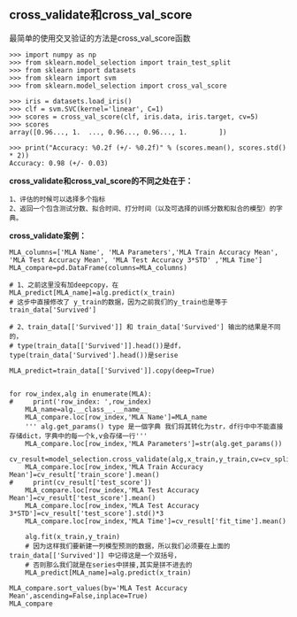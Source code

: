 ## cross_validate和cross_val_score

最简单的使用交叉验证的方法是cross_val_score函数

    >>> import numpy as np
    >>> from sklearn.model_selection import train_test_split
    >>> from sklearn import datasets
    >>> from sklearn import svm
    >>> from sklearn.model_selection import cross_val_score

    >>> iris = datasets.load_iris()
    >>> clf = svm.SVC(kernel='linear', C=1)
    >>> scores = cross_val_score(clf, iris.data, iris.target, cv=5)
    >>> scores                                              
    array([0.96..., 1.  ..., 0.96..., 0.96..., 1.        ])

    >>> print("Accuracy: %0.2f (+/- %0.2f)" % (scores.mean(), scores.std() * 2))
    Accuracy: 0.98 (+/- 0.03)

__cross_validate和cross_val_score的不同之处在于：__

    1、评估的时候可以选择多个指标
    2、返回一个包含测试分数、拟合时间、打分时间（以及可选择的训练分数和拟合的模型）的字典。

__cross_validate案例：__

    MLA_columns=['MLA Name', 'MLA Parameters','MLA Train Accuracy Mean', 'MLA Test Accuracy Mean', 'MLA Test Accuracy 3*STD' ,'MLA Time']
    MLA_compare=pd.DataFrame(columns=MLA_columns)

    # 1、之前这里没有加deepcopy，在 MLA_predict[MLA_name]=alg.predict(x_train) 
    # 这步中直接修改了 y_train的数据，因为之前我们的y_train也是等于train_data['Survived']
    
    # 2、train_data[['Survived']] 和 train_data['Survived'] 输出的结果是不同的，
    # type(train_data[['Survived']].head())是df，type(train_data['Survived'].head())是serise

    MLA_predict=train_data[['Survived']].copy(deep=True)


    for row_index,alg in enumerate(MLA):
    #     print('row_index: ',row_index)
        MLA_name=alg.__class__.__name__
        MLA_compare.loc[row_index,'MLA Name']=MLA_name
        ''' alg.get_params() type 是一個字典 我们将其转化为str，df行中中不能直接存储dict，字典中的每一个k,v会存储一行'''
        MLA_compare.loc[row_index,'MLA Parameters']=str(alg.get_params())
        cv_result=model_selection.cross_validate(alg,x_train,y_train,cv=cv_split)
        MLA_compare.loc[row_index,'MLA Train Accuracy Mean']=cv_result['train_score'].mean()
    #     print(cv_result['test_score'])
        MLA_compare.loc[row_index,'MLA Test Accuracy Mean']=cv_result['test_score'].mean()    
        MLA_compare.loc[row_index,'MLA Test Accuracy 3*STD']=cv_result['test_score'].std()*3   
        MLA_compare.loc[row_index,'MLA Time']=cv_result['fit_time'].mean()
        
        alg.fit(x_train,y_train)
        # 因为这样我们要新建一列模型预测的数据，所以我们必须要在上面的train_data[['Survived']] 中记得这是一个双括号，
        # 否则那么我们就是在series中拼接,其实是拼不进去的
        MLA_predict[MLA_name]=alg.predict(x_train)

    MLA_compare.sort_values(by='MLA Test Accuracy Mean',ascending=False,inplace=True)
    MLA_compare

